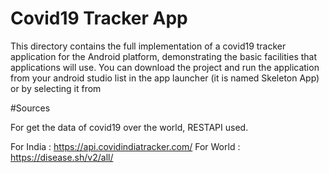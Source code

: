 # Covid19 Tracker App

This directory contains the full implementation of a covid19 tracker application for
the Android platform, demonstrating the basic facilities that applications
will use.  You can download the project and run the application from your android studio 
list in the app launcher (it is named Skeleton App) or by selecting it from

#Sources

For get the data of covid19 over the world, RESTAPI used.

For India : https://api.covidindiatracker.com/
For World : https://disease.sh/v2/all/

